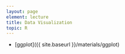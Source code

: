 ```yaml
---
layout: page
element: lecture
title: Data Visualization
topic: R
---
```


* [ggplot]({{ site.baseurl }}/materials/ggplot)

